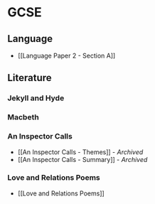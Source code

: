 # GCSE
## Language
- [[Language Paper 2 - Section A]]
## Literature
### Jekyll and Hyde
### Macbeth
### An Inspector Calls
- [[An Inspector Calls - Themes]] - *Archived*
- [[An Inspector Calls - Summary]] - *Archived*
### Love and Relations Poems
- [[Love and Relations Poems]]